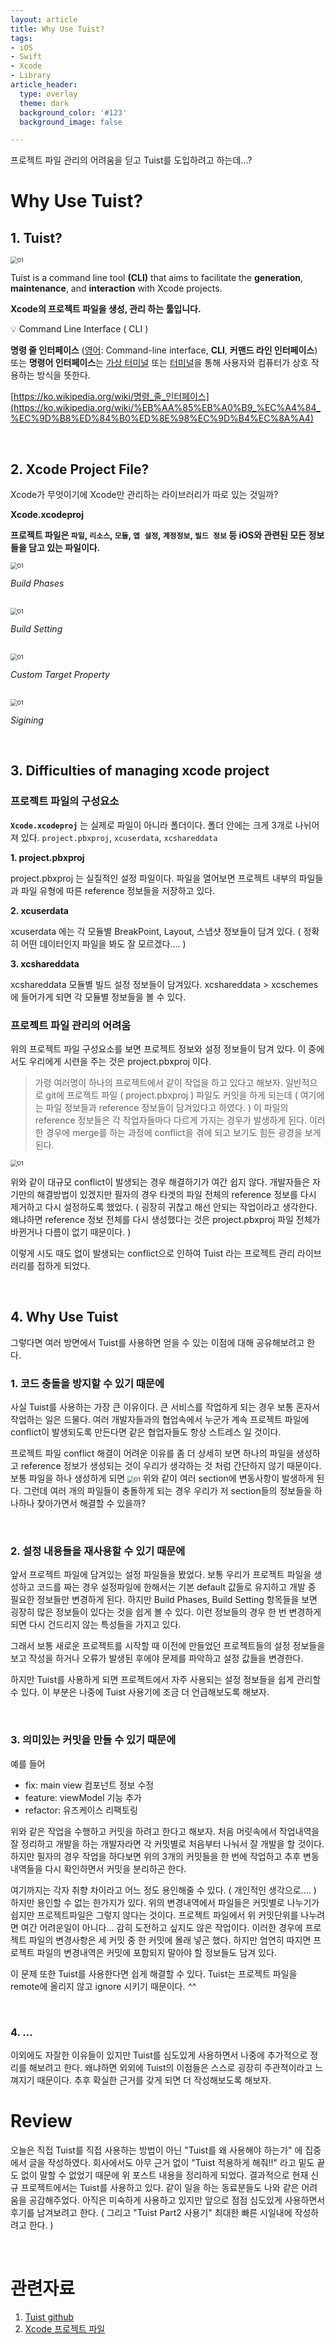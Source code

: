 ```yaml
---
layout: article
title: Why Use Tuist?
tags:
- iOS
- Swift
- Xcode
- Library
article_header:
  type: overlay
  theme: dark
  background_color: '#123'
  background_image: false

---
```


프로젝트 파일 관리의 어려움을 딛고 Tuist를 도입하려고 하는데...?

<!--more-->

# Why Use Tuist?

## 1. Tuist?

<img src="../img/2022-03-19-Tuist-Part1-Why-Use-Tuist-Image/Tuist-Git.PNG" alt="01" style="zoom: 67%;" />

Tuist is a command line tool **(CLI)** that aims to facilitate the **generation**, **maintenance**, and **interaction** with Xcode projects.

**Xcode의 프로젝트 파일을 생성, 관리 하는 툴입니다.** 

💡 Command Line Interface ( CLI )

**명령 줄 인터페이스**
([영어](https://ko.wikipedia.org/wiki/%EC%98%81%EC%96%B4): Command-line interface, **CLI**, **커맨드 라인 인터페이스**) 또는 **명령어 인터페이스**는 [가상 터미널](https://ko.wikipedia.org/wiki/%EB%8B%A8%EB%A7%90_%EC%97%90%EB%AE%AC%EB%A0%88%EC%9D%B4%ED%84%B0) 또는 [터미널](https://ko.wikipedia.org/wiki/%ED%85%8D%EC%8A%A4%ED%8A%B8_%ED%84%B0%EB%AF%B8%EB%84%90)을 통해 사용자와 컴퓨터가 상호 작용하는 방식을 뜻한다.

[https://ko.wikipedia.org/wiki/명령_줄_인터페이스](https://ko.wikipedia.org/wiki/%EB%AA%85%EB%A0%B9_%EC%A4%84_%EC%9D%B8%ED%84%B0%ED%8E%98%EC%9D%B4%EC%8A%A4)

<Br>

## 2. Xcode Project File?

Xcode가 무엇이기에 Xcode만 관리하는 라이브러리가 따로 있는 것일까? 


**Xcode.xcodeproj**

**프로젝트 파일은 `파일`, `리소스`, `모듈`, `앱 설정`, `계정정보`, `빌드 정보` 등 iOS와 관련된 모든 정보들을 담고 있는 파일이다.**

<img src="../img/2022-03-19-Tuist-Part1-Why-Use-Tuist-Image/Build-Phases.PNG" alt="01" style="zoom: 67%;" />

_Build Phases_

<Br>
<img src="../img/2022-03-19-Tuist-Part1-Why-Use-Tuist-Image/Build-Setting.PNG" alt="01" style="zoom: 67%;" />

_Build Setting_

<Br>
<img src="../img/2022-03-19-Tuist-Part1-Why-Use-Tuist-Image/Custom-Property.PNG" alt="01" style="zoom: 67%;" />

_Custom Target Property_

<Br>
<img src="../img/2022-03-19-Tuist-Part1-Why-Use-Tuist-Image/Signing.PNG" alt="01" style="zoom: 67%;" />

_Sigining_

<Br>

## 3. Difficulties of managing xcode project

### 프로젝트 파일의 구성요소 
**`Xcode.xcodeproj`**  는 실제로 파일이 아니라 폴더이다.
폴더 안에는 크게 3개로 나뉘어져 있다. 
`project.pbxproj`, `xcuserdata`, `xcshareddata`
 
**1. project.pbxproj**

project.pbxproj 는 실질적인 설정 파일이다. 
파일을 열어보면 프로젝트 내부의 파일들과 파일 유형에 따른 reference 정보들을 저장하고 있다. 

**2. xcuserdata**

xcuserdata 에는 각 모듈별 BreakPoint, Layout, 스냅샷 정보들이 담겨 있다. 
( 정확히 어떤 데이터인지 파일을 봐도 잘 모르겠다.... )

**3. xcshareddata**

xcshareddata 모듈별 빌드 설정 정보들이 담겨있다.
xcshareddata > xcschemes 에 들어가게 되면 각 모듈별 정보들을 볼 수 있다.  

### 프로젝트 파일 관리의 어려움
위의 프로젝트 파일 구성요소를 보면 프로젝트 정보와 설정 정보들이 담겨 있다.
이 중에서도 우리에게 시련을 주는 것은 project.pbxproj 이다. 

> 가령 여러명이 하나의 프로젝트에서 같이 작업을 하고 있다고 해보자. 
> 일반적으로 git에 프로젝트 파일 ( project.pbxproj ) 파일도 커잇을 하게 되는데 
> ( 여기에는 파일 정보들과 reference 정보들이 담겨있다고 하였다. )
> 이 파일의 reference 정보들은 각 작업자들마다 다르게 가지는 경우가 발생하게 된다. 
> 이러한 경우에 merge를 하는 과정에 conflict을 겪에 되고 보기도 힘든 광경을 보게 된다. 

<img src="../img/2022-03-19-Tuist-Part1-Why-Use-Tuist-Image/Project-Conflict.PNG" alt="01" style="zoom: 67%;" />

위와 같이 대규모 conflict이 발생되는 경우 해결하기가 여간 쉽지 않다. 개발자들은 자기만의 해결방법이 있겠지만 
필자의 경우 타겟의 파일 전체의 reference 정보를 다시 제거하고 다시 설정하도록 했었다. 
( 굉장히 귀찮고 해선 안되는 작업이라고 생각한다. 왜냐하면 reference 정보 전체를 다시 생성했다는 것은 project.pbxproj 파일 전체가 바뀐거나 다름이 없기 때문이다. )

이렇게 시도 때도 없이 발생되는 conflict으로 인하여 Tuist 라는 프로젝트 관리 라이브러리를 접하게 되었다. 

<Br>

## 4. Why Use Tuist 
그렇다면 여러 방면에서 Tuist를 사용하면 얻을 수 있는 이점에 대해 공유해보려고 한다. 

### 1. 코드 충돌을 방지할 수 있기 때문에
사실 Tuist를 사용하는 가장 큰 이유이다. 
큰 서비스를 작업하게 되는 경우 보통 혼자서 작업하는 일은 드물다. 여러 개발자들과의 협업속에서 누군가 계속 프로젝트 파일에 conflict이 발생되도록 만든다면 같은 협업자들도 항상 스트레스 일 것이다. 

프로젝트 파일 conflict 해결이 어려운 이유를 좀 더 상세히 보면
하나의 파일을 생성하고 reference 정보가 생성되는 것이 우리가 생각하는 것 처럼 간단하지 않기 때문이다. 
보통 파일을 하나 생성하게 되면
<img src="../img/2022-03-19-Tuist-Part1-Why-Use-Tuist-Image/Project-Files.PNG" alt="01" style="zoom: 67%;" />
위와 같이 여러 section에 변동사항이 발생하게 된다. 
그런데 여러 개의 파일들이 충돌하게 되는 경우 우리가 저 section들의 정보들을 하나하나 찾아가면서 해결할 수 있을까? 

<Br>

### 2. 설정 내용들을 재사용할 수 있기 때문에
앞서 프로젝트 파일에 담겨있는 설정 파일들을 봤었다.
보통 우리가 프로젝트 파일을 생성하고 코드를 짜는 경우 설정파일에 한해서는 기본 default 값들로 유지하고 개발 중 필요한 정보들만 변경하게 된다. 
하지만 Build Phases, Build Setting 항목들을 보면 굉장히 많은 정보들이 있다는 것을 쉽게 볼 수 있다. 
이런 정보들의 경우 한 번 변경하게 되면 다시 건드리지 않는 특성들을 가지고 있다. 

그래서 보통 새로운 프로젝트를 시작할 때 이전에 만들었던 프로젝트들의 설정 정보들을 보고 작성을 하거나 오류가 발생된 후에야 문제를 파악하고 설정 값들을 변경한다. 

하지만 Tuist를 사용하게 되면 프로젝트에서 자주 사용되는 설정 정보들을 쉽게 관리할 수 있다. 
이 부분은 나중에 Tuist 사용기에 조금 더 언급해보도록 해보자. 

<Br>

### 3. 의미있는 커밋을 만들 수 있기 때문에
예를 들어 
- fix: main view 컴포넌트 정보 수정
- feature: viewModel 기능 추가
- refactor: 유즈케이스 리팩토링 

위와 같은 작업을 수행하고 커밋을 하려고 한다고 해보자.
처음 머릿속에서 작업내역을 잘 정리하고 개발을 하는 개발자라면 각 커밋별로 처음부터 나눠서 잘 개발을 할 것이다. 
하지만 필자의 경우 작업을 하다보면 위의 3개의 커밋들을 한 번에 작업하고 추후 변동내역들을 다시 확인하면서 커밋을 분리하곤 한다. 

여기까지는 각자 취향 차이라고 어느 정도 용인해줄 수 있다. ( 개인적인 생각으로.... )
하지만 용인할 수 없는 한가지가 있다. 위의 변경내역에서 파일들은 커밋별로 나누기가 쉽지만 프로젝트파일은 그렇지 않다는 것이다. 
프로젝트 파일에서 위 커밋단위를 나누려면 여간 어려운일이 아니다... 감히 도전하고 싶지도 않은 작업이다.
이러한 경우에 프로젝트 파일의 변경사항은 세 커밋 중 한 커밋에 몰래 넣곤 했다. 
하지만 엄연히 따지면 프로젝트 파일의 변경내역은 커밋에 포함되지 말아야 할 정보들도 담겨 있다. 

이 문제 또한 Tuist를 사용한다면 쉽게 해결할 수 있다. Tuist는 프로젝트 파일을 remote에 올리지 않고 ignore 시키기 때문이다. *^^* 

<Br>

### 4. ...
이외에도 자잘한 이유들이 있지만 Tuist를 심도있게 사용하면서 나중에 추가적으로 정리를 해보려고 한다. 
왜냐하면 외외에 Tuist의 이점들은 스스로 굉장히 주관적이라고 느껴지기 때문이다. 추후 확실한 근거를 갖게 되면 더 작성해보도록 해보자.

# Review
오늘은 직접 Tuist를 직접 사용하는 방법이 아닌 "Tuist를 왜 사용해야 하는가" 에 집중에서 글을 작성하였다. 
회사에서도 아무 근거 없이 "Tuist 적용하게 해줘!!" 라고 밑도 끝도 없이 말할 수 없었기 때문에 위 포스트 내용을 정리하게 되었다. 
결과적으로 현재 신규 프로젝트에서는 Tuist를 사용하고 있다. 같이 일을 하는 동료분들도 나와 같은 어려움을 공감해주었다. 
아직은 미숙하게 사용하고 있지만 앞으로 점점 심도있게 사용하면서 후기를 남겨보려고 한다. 
( 그리고 "Tuist Part2 사용기" 최대한 빠른 시일내에 작성하려고 한다. )

<Br>

# 관련자료
1. [Tuist github](https://github.com/tuist/tuist)
2. [Xcode 프로젝트 파일](https://hcn1519.github.io/articles/2018-06/xcodeconfiguration)
